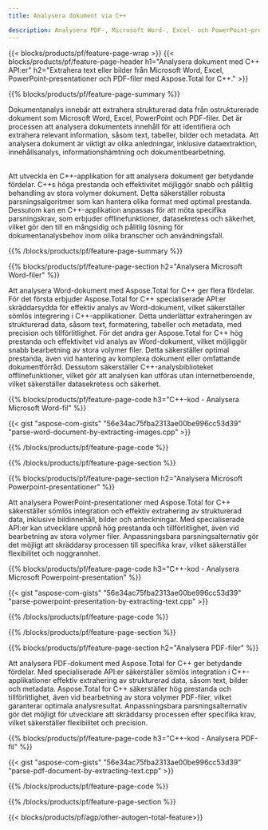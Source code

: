 ```yaml
---
title: Analysera dokument via C++ 

description: Analysera PDF-, Microsoft Word-, Excel- och PowerPoint-presentationer via din C++-applikation. C++-kod listad för att extrahera text eller bilder med lätthet.
---
```


{{< blocks/products/pf/feature-page-wrap >}}
{{< blocks/products/pf/feature-page-header h1="Analysera dokument med C++ API:er" h2="Extrahera text eller bilder från Microsoft Word, Excel, PowerPoint-presentationer och PDF-filer med Aspose.Total for C++." >}}

{{% blocks/products/pf/feature-page-summary %}}

Dokumentanalys innebär att extrahera strukturerad data från ostrukturerade dokument som Microsoft Word, Excel, PowerPoint och PDF-filer. Det är processen att analysera dokumentets innehåll för att identifiera och extrahera relevant information, såsom text, tabeller, bilder och metadata. Att analysera dokument är viktigt av olika anledningar, inklusive dataextraktion, innehållsanalys, informationshämtning och dokumentbearbetning. <br /><br />

Att utveckla en C++-applikation för att analysera dokument ger betydande fördelar. C++s höga prestanda och effektivitet möjliggör snabb och pålitlig behandling av stora volymer dokument. Detta säkerställer robusta parsningsalgoritmer som kan hantera olika format med optimal prestanda. Dessutom kan en C++-applikation anpassas för att möta specifika parsningskrav, som erbjuder offlinefunktioner, datasekretess och säkerhet, vilket gör den till en mångsidig och pålitlig lösning för dokumentanalysbehov inom olika branscher och användningsfall.

{{% /blocks/products/pf/feature-page-summary  %}}

{{% blocks/products/pf/feature-page-section  h2="Analysera Microsoft Word-filer" %}}

Att analysera Word-dokument med Aspose.Total for C++ ger flera fördelar. För det första erbjuder Aspose.Total for C++ specialiserade API:er skräddarsydda för effektiv analys av Word-dokument, vilket säkerställer sömlös integrering i C++-applikationer. Detta underlättar extraheringen av strukturerad data, såsom text, formatering, tabeller och metadata, med precision och tillförlitlighet. För det andra ger Aspose.Total for C++ hög prestanda och effektivitet vid analys av Word-dokument, vilket möjliggör snabb bearbetning av stora volymer filer. Detta säkerställer optimal prestanda, även vid hantering av komplexa dokument eller omfattande dokumentförråd. Dessutom säkerställer C++-analysbiblioteket offlinefunktioner, vilket gör att analysen kan utföras utan internetberoende, vilket säkerställer datasekretess och säkerhet. 

{{% blocks/products/pf/feature-page-code h3="C++-kod - Analysera Microsoft Word-fil" %}}

{{< gist "aspose-com-gists" "56e34ac75fba2313ae00be996cc53d39" "parse-word-document-by-extracting-images.cpp" >}}

{{% /blocks/products/pf/feature-page-code  %}}

{{% /blocks/products/pf/feature-page-section %}}

{{% blocks/products/pf/feature-page-section  h2="Analysera Microsoft Powerpoint-presentationer" %}}

Att analysera PowerPoint-presentationer med Aspose.Total for C++ säkerställer sömlös integration och effektiv extrahering av strukturerad data, inklusive bildinnehåll, bilder och anteckningar. Med specialiserade API:er kan utvecklare uppnå hög prestanda och tillförlitlighet, även vid bearbetning av stora volymer filer. Anpassningsbara parsningsalternativ gör det möjligt att skräddarsy processen till specifika krav, vilket säkerställer flexibilitet och noggrannhet.

{{% blocks/products/pf/feature-page-code h3="C++-kod - Analysera Microsoft Powerpoint-presentation" %}}

{{< gist "aspose-com-gists" "56e34ac75fba2313ae00be996cc53d39" "parse-powerpoint-presentation-by-extracting-text.cpp" >}}

{{% /blocks/products/pf/feature-page-code  %}}

{{% /blocks/products/pf/feature-page-section %}}

{{% blocks/products/pf/feature-page-section  h2="Analysera PDF-filer" %}}

Att analysera PDF-dokument med Aspose.Total for C++ ger betydande fördelar. Med specialiserade API:er säkerställer sömlös integration i C++-applikationer effektiv extrahering av strukturerad data, såsom text, bilder och metadata. Aspose.Total for C++ säkerställer hög prestanda och tillförlitlighet, även vid bearbetning av stora volymer PDF-filer, vilket garanterar optimala analysresultat. Anpassningsbara parsningsalternativ gör det möjligt för utvecklare att skräddarsy processen efter specifika krav, vilket säkerställer flexibilitet och precision. 

{{% blocks/products/pf/feature-page-code h3="C++-kod - Analysera PDF-fil" %}}

{{< gist "aspose-com-gists" "56e34ac75fba2313ae00be996cc53d39" "parse-pdf-document-by-extracting-text.cpp" >}}

{{% /blocks/products/pf/feature-page-code  %}}

{{% /blocks/products/pf/feature-page-section %}}

{{< blocks/products/pf/agp/other-autogen-total-feature>}}
